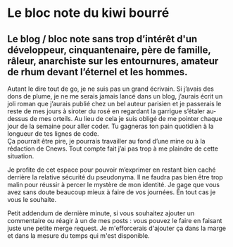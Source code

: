 # Le bloc note du kiwi bourré

## Le blog / bloc note sans trop d’intérêt d'un développeur, cinquantenaire, père de famille, râleur, anarchiste sur les entournures, amateur de rhum devant l’éternel et les hommes.

Autant le dire tout de go, je ne suis pas un grand écrivain. Si j’avais des dons de plume, je ne me serais jamais lancé dans un blog, j’aurais écrit un joli roman que j’aurais publié chez un bel auteur parisien et je passerais le reste de mes jours à siroter du rosé en regardant la garrigue s’étaler au-dessus de mes orteils. Au lieu de cela je suis obligé de me pointer chaque jour de la semaine pour aller coder. Tu gagneras ton pain quotidien à la longueur de tes lignes de code.  
Ça pourrait être pire, je pourrais travailler au fond d’une mine ou à la rédaction de Cnews. Tout compte fait j’ai pas trop à me plaindre de cette situation.

Je profite de cet espace pour pouvoir m’exprimer en restant bien caché derrière la relative sécurité du pseudonyma. Il ne faudra pas bien être trop malin pour réussir à percer le mystère de mon identité. Je gage que vous avez sans doute beaucoup mieux à faire de vos journées. En tout cas je vous le souhaite.

Petit addendum de dernière minute, si vous souhaitez ajouter un commentaire ou réagir à un de mes posts : vous pouvez le faire en faisant juste une petite merge request. Je m'efforcerais d'ajouter ça dans la marge et dans la mesure du temps qui m'est disponible.
